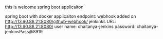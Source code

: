 this is welcome spring boot applicaiton

spring boot with docker applicaiton 
endpoint: 
webhook added on http://13.60.88.21:8080/github-webhook/
jenkinks URL: http://13.60.88.21:8080/
user name: chaitanya-jenkins
password: chaitanya-jenkinsPass@8919

